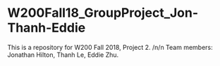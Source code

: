 # W200Fall18_GroupProject_Jon-Thanh-Eddie

This is a repository for W200 Fall 2018, Project 2. 
/n/n
Team members: Jonathan Hilton, Thanh Le, Eddie Zhu.
